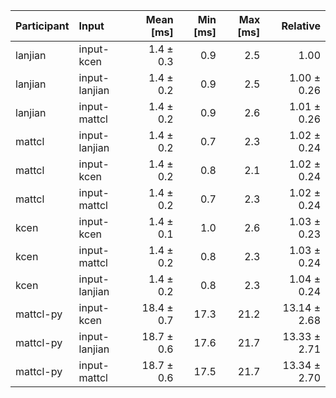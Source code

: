 | Participant | Input | Mean [ms] | Min [ms] | Max [ms] | Relative |
|:---|:---|---:|---:|---:|---:|
| lanjian | input-kcen | 1.4 ± 0.3 | 0.9 | 2.5 | 1.00 |
| lanjian | input-lanjian | 1.4 ± 0.2 | 0.9 | 2.5 | 1.00 ± 0.26 |
| lanjian | input-mattcl | 1.4 ± 0.2 | 0.9 | 2.6 | 1.01 ± 0.26 |
| mattcl | input-lanjian | 1.4 ± 0.2 | 0.7 | 2.3 | 1.02 ± 0.24 |
| mattcl | input-kcen | 1.4 ± 0.2 | 0.8 | 2.1 | 1.02 ± 0.24 |
| mattcl | input-mattcl | 1.4 ± 0.2 | 0.7 | 2.3 | 1.02 ± 0.24 |
| kcen | input-kcen | 1.4 ± 0.1 | 1.0 | 2.6 | 1.03 ± 0.23 |
| kcen | input-mattcl | 1.4 ± 0.2 | 0.8 | 2.3 | 1.03 ± 0.24 |
| kcen | input-lanjian | 1.4 ± 0.2 | 0.8 | 2.3 | 1.04 ± 0.24 |
| mattcl-py | input-kcen | 18.4 ± 0.7 | 17.3 | 21.2 | 13.14 ± 2.68 |
| mattcl-py | input-lanjian | 18.7 ± 0.6 | 17.6 | 21.7 | 13.33 ± 2.71 |
| mattcl-py | input-mattcl | 18.7 ± 0.6 | 17.5 | 21.7 | 13.34 ± 2.70 |
